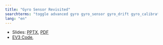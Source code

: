 ```yaml
---
title: "Gyro Sensor Revisited"
searchterms: "toggle advanced gyro gyro_sensor gyro_drift gyro_calibration angle rate introduction_to_gyro_sensor revisited n4_gyros gyro_calibrate_not_working the_best_gyro_lesson_calibrate gyro_not_working help_my_gyro new_gyro not_working"
lang: "en"
---
```

 <ul>
 <li class="ng-binding">Slides:
 <a href="translations/en-us/advanced/GyroRevisited.pptx">PPTX</a>,
 <a href="translations/en-us/advanced/GyroRevisited.pdf">PDF</a>
 </li>
 <li class="ng-binding">
 <a href="translations/en-us/advanced/GyroRevisited.ev3">EV3 Code</a>,
 </li>
  </ul>
